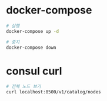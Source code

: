 # docker-compose
``` bash
# 실행
docker-compose up -d

# 중지
docker-compose down
```

# consul curl
``` bash
# 전체 노드 보기
curl localhost:8500/v1/catalog/nodes
```